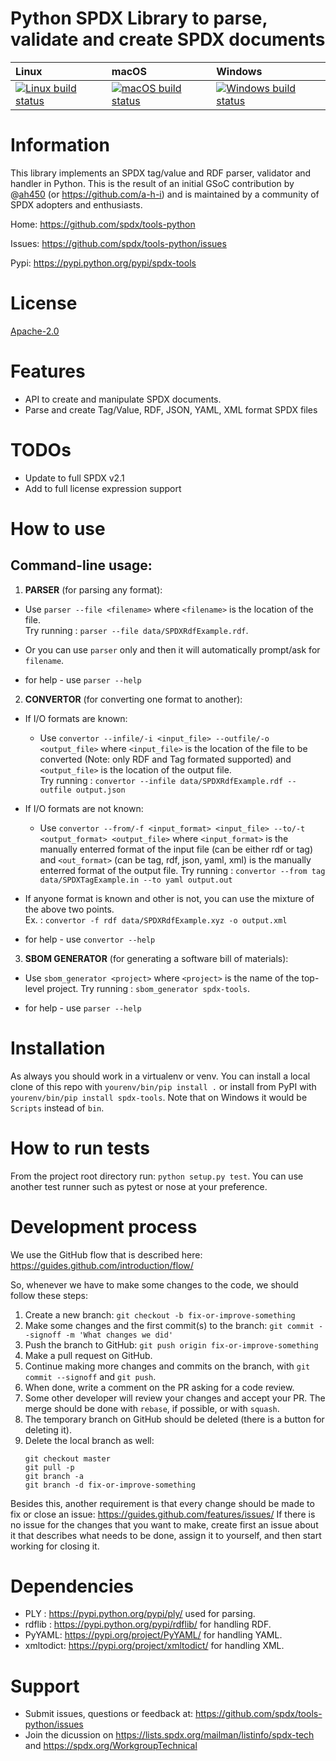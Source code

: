 # Python SPDX Library to parse, validate and create SPDX documents

| Linux | macOS | Windows |
| :---- | :------ | :---- |
[ ![Linux build status][1]][2] | [![macOS build status][3]][4] | [![Windows build status][5]][6] |

[1]: https://travis-ci.org/spdx/tools-python.svg?branch=master
[2]: https://travis-ci.org/spdx/tools-python
[3]: https://circleci.com/gh/spdx/tools-python/tree/master.svg?style=shield&circle-token=36cca2dfa3639886fc34e22d92495a6773bdae6d
[4]: https://circleci.com/gh/spdx/tools-python/tree/master
[5]: https://ci.appveyor.com/api/projects/status/0bf9glha2yg9x8ef/branch/master?svg=true
[6]: https://ci.appveyor.com/project/spdx/tools-python/branch/master


# Information

This library implements an SPDX tag/value and RDF parser, validator and handler in Python.
This is the result of an initial GSoC contribution by @[ah450](https://github.com/ah450) (or https://github.com/a-h-i) and 
is maintained by a community of SPDX adopters and enthusiasts.

Home: https://github.com/spdx/tools-python

Issues: https://github.com/spdx/tools-python/issues

Pypi: https://pypi.python.org/pypi/spdx-tools


# License

[Apache-2.0](LICENSE)


# Features

* API to create and manipulate SPDX documents.
* Parse and create Tag/Value, RDF, JSON, YAML, XML format SPDX files


# TODOs

* Update to full SPDX v2.1
* Add to full license expression support


# How to use

## Command-line usage:

1. **PARSER** (for parsing any format):
* Use   `parser --file <filename>`   where  `<filename>`  is the location of the file.              
Try running :   `parser --file data/SPDXRdfExample.rdf`.
       
* Or you can use  `parser`  only and then it will automatically prompt/ask for  `filename`. 

* for help - use `parser --help` 


2. **CONVERTOR** (for converting one format to another):
* If I/O formats are known:
    
    * Use `convertor --infile/-i <input_file> --outfile/-o <output_file>` where `<input_file>` is the location of the file to be converted 
    (Note: only RDF and Tag formated supported) and `<output_file>` is the location of the output file.  
    Try running : `convertor --infile data/SPDXRdfExample.rdf --outfile output.json` 

* If I/O formats are not known:

    * Use `convertor --from/-f <input_format> <input_file> --to/-t <output_format> <output_file>` where `<input_format>` is the manually enterred format of the input file (can be either rdf or tag)
    and `<out_format>` (can be tag, rdf, json, yaml, xml) is the manually enterred format of the output file. 
    Try running : `convertor --from tag data/SPDXTagExample.in --to yaml output.out` 

* If anyone format is known and other is not, you can use the mixture of the above two points.      
Ex. : `convertor -f rdf data/SPDXRdfExample.xyz -o output.xml`

* for help - use `convertor --help`


3. **SBOM GENERATOR** (for generating a software bill of materials):
* Use   `sbom_generator <project>`   where  `<project>`  is the name of the top-level project.
Try running :   `sbom_generator spdx-tools`.

* for help - use `parser --help`


# Installation

As always you should work in a virtualenv or venv.  You can install a local clone
of this repo with `yourenv/bin/pip install .` or install from PyPI with
`yourenv/bin/pip install spdx-tools`.  Note that on Windows it would be `Scripts`
instead of `bin`.


# How to run tests

From the project root directory run: `python setup.py test`.
You can use another test runner such as pytest or nose at your preference.


# Development process

We use the GitHub flow that is described here: https://guides.github.com/introduction/flow/

So, whenever we have to make some changes to the code, we should follow these steps:
1. Create a new branch:
    `git checkout -b fix-or-improve-something`
2. Make some changes and the first commit(s) to the branch: 
    `git commit --signoff -m 'What changes we did'`
3. Push the branch to GitHub:
    `git push origin fix-or-improve-something`
4. Make a pull request on GitHub.
5. Continue making more changes and commits on the branch, with `git commit --signoff` and `git push`.
6. When done, write a comment on the PR asking for a code review.
7. Some other developer will review your changes and accept your PR. The merge should be done with `rebase`, if possible, or with `squash`.
8. The temporary branch on GitHub should be deleted (there is a button for deleting it).
9. Delete the local branch as well:
    ```
    git checkout master
    git pull -p
    git branch -a
    git branch -d fix-or-improve-something
    ```

Besides this, another requirement is that every change should be made to fix or close an issue: https://guides.github.com/features/issues/
If there is no issue for the changes that you want to make, create first an issue about it that describes what needs to be done, assign it to yourself, and then start working for closing it.


# Dependencies

* PLY : https://pypi.python.org/pypi/ply/ used for parsing.
* rdflib : https://pypi.python.org/pypi/rdflib/ for handling RDF. 
* PyYAML: https://pypi.org/project/PyYAML/ for handling YAML.
* xmltodict: https://pypi.org/project/xmltodict/ for handling XML.


# Support

* Submit issues, questions or feedback at: https://github.com/spdx/tools-python/issues
* Join the dicussion on https://lists.spdx.org/mailman/listinfo/spdx-tech and 
  https://spdx.org/WorkgroupTechnical
